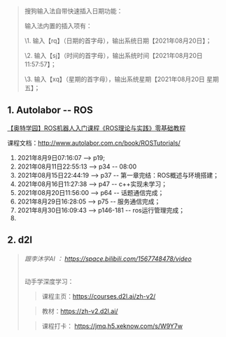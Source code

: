 > 搜狗输入法自带快速插入日期功能：
>
> 输入法内置的插入项有： 
>
> \1. 输入【rq】（日期的首字母），输出系统日期【2021年08月20日】； 
>
> \2. 输入【sj】（时间的首字母），输出系统时间【2021年08月20日11:57:57】； 
>
> \3. 输入【xq】（星期的首字母），输出系统星期【2021年08月20日 星期五】；

## 1. Autolabor  -- ROS

[【奥特学园】ROS机器人入门课程《ROS理论与实践》零基础教程](https://www.bilibili.com/video/BV1Ci4y1L7ZZ)

课程文档：http://www.autolabor.com.cn/book/ROSTutorials/

1. 2021年8月9日07:16:07  --> p19;
2. 2021年08月11日22:55:13  --> p34 -- 08:00
3. 2021年08月15日22:44:19  --> p37 --  第一章完结：ROS概述与环境搭建；
4. 2021年08月16日11:27:38 --> p47  -- c++实现未学习；
5. 2021年08月20日11:56:00 --> p64   --  话题通信完成；
6. 2021年8月29日16:28:05 -->  p75   --  服务通信完成；
7. 2021年8月30日16:09:43 -->  p146-181  -- ros运行管理完成；
8. 







## 2. d2l

> ###### 跟李沐学AI ： https://space.bilibili.com/1567748478/video
>
> 
>
> 动手学深度学习：
>
> > 课程主页：https://courses.d2l.ai/zh-v2/ 
>
> > 教材：https://zh-v2.d2l.ai/
>
> > 课程打卡： https://jmq.h5.xeknow.com/s/W9Y7w









